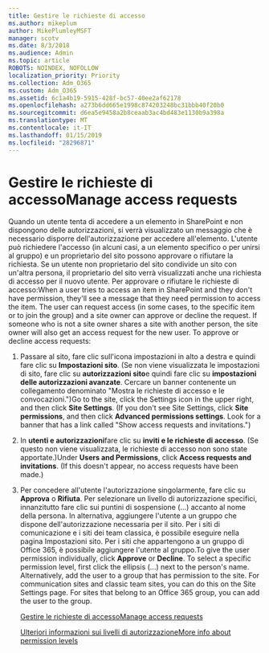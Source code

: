 ```yaml
---
title: Gestire le richieste di accesso
ms.author: mikeplum
author: MikePlumleyMSFT
manager: scotv
ms.date: 8/3/2018
ms.audience: Admin
ms.topic: article
ROBOTS: NOINDEX, NOFOLLOW
localization_priority: Priority
ms.collection: Adm_O365
ms.custom: Adm_O365
ms.assetid: 6c1a4b19-5915-428f-bc57-40ee2af62178
ms.openlocfilehash: a273b6dd665e1998c874203248bc31bbb40f20b0
ms.sourcegitcommit: d6ea5e9458a2b8ceaab3ac4bd483e1130b9a398a
ms.translationtype: MT
ms.contentlocale: it-IT
ms.lasthandoff: 01/15/2019
ms.locfileid: "28296871"
---
```

# <a name="manage-access-requests"></a><span data-ttu-id="48f42-102">Gestire le richieste di accesso</span><span class="sxs-lookup"><span data-stu-id="48f42-102">Manage access requests</span></span>

<span data-ttu-id="48f42-p101">Quando un utente tenta di accedere a un elemento in SharePoint e non dispongono delle autorizzazioni, si verrà visualizzato un messaggio che è necessario disporre dell'autorizzazione per accedere all'elemento. L'utente può richiedere l'accesso (in alcuni casi, a un elemento specifico o per unirsi al gruppo) e un proprietario del sito possono approvare o rifiutare la richiesta. Se un utente non proprietario del sito condivide un sito con un'altra persona, il proprietario del sito verrà visualizzati anche una richiesta di accesso per il nuovo utente. Per approvare o rifiutare le richieste di accesso:</span><span class="sxs-lookup"><span data-stu-id="48f42-p101">When a user tries to access an item in SharePoint and they don't have permission, they'll see a message that they need permission to access the item. The user can request access (in some cases, to the specific item or to join the group) and a site owner can approve or decline the request. If someone who is not a site owner shares a site with another person, the site owner will also get an access request for the new user. To approve or decline access requests:</span></span>
  
1. <span data-ttu-id="48f42-p102">Passare al sito, fare clic sull'icona impostazioni in alto a destra e quindi fare clic su **Impostazioni sito**. (Se non viene visualizzata le impostazioni di sito, fare clic su **autorizzazioni sito**e quindi fare clic su **impostazioni delle autorizzazioni avanzate**. Cercare un banner contenente un collegamento denominato "Mostra le richieste di accesso e le convocazioni.")</span><span class="sxs-lookup"><span data-stu-id="48f42-p102">Go to the site, click the Settings icon in the upper right, and then click **Site Settings**. (If you don't see Site Settings, click **Site permissions**, and then click **Advanced permissions settings**. Look for a banner that has a link called "Show access requests and invitations.")</span></span>
    
2. <span data-ttu-id="48f42-p103">In **utenti e autorizzazioni**fare clic su **inviti e le richieste di accesso**. (Se questo non viene visualizzata, le richieste di accesso non sono state apportate.)</span><span class="sxs-lookup"><span data-stu-id="48f42-p103">Under **Users and Permissions**, click **Access requests and invitations**. (If this doesn't appear, no access requests have been made.)</span></span>
    
3. <span data-ttu-id="48f42-p104">Per concedere all'utente l'autorizzazione singolarmente, fare clic su **Approva** o **Rifiuta**. Per selezionare un livello di autorizzazione specifici, innanzitutto fare clic sui puntini di sospensione (...) accanto al nome della persona. In alternativa, aggiungere l'utente a un gruppo che dispone dell'autorizzazione necessaria per il sito. Per i siti di comunicazione e i siti dei team classica, è possibile eseguire nella pagina Impostazioni sito. Per i siti che appartengono a un gruppo di Office 365, è possibile aggiungere l'utente al gruppo.</span><span class="sxs-lookup"><span data-stu-id="48f42-p104">To give the user permission individually, click **Approve** or **Decline**. To select a specific permission level, first click the ellipsis (...) next to the person's name. Alternatively, add the user to a group that has permission to the site. For communication sites and classic team sites, you can do this on the Site Settings page. For sites that belong to an Office 365 group, you can add the user to the group.</span></span>
    
    [<span data-ttu-id="48f42-117">Gestire le richieste di accesso</span><span class="sxs-lookup"><span data-stu-id="48f42-117">Manage access requests </span></span>](https://go.microsoft.com/fwlink/?linkid=2008747)
    
    [<span data-ttu-id="48f42-118">Ulteriori informazioni sui livelli di autorizzazione</span><span class="sxs-lookup"><span data-stu-id="48f42-118">More info about permission levels</span></span>](https://go.microsoft.com/fwlink/?linkid=867071)
    

